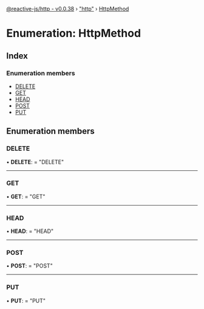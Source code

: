 [@reactive-js/http - v0.0.38](../README.md) › ["http"](../modules/_http_.md) › [HttpMethod](_http_.httpmethod.md)

# Enumeration: HttpMethod

## Index

### Enumeration members

* [DELETE](_http_.httpmethod.md#delete)
* [GET](_http_.httpmethod.md#get)
* [HEAD](_http_.httpmethod.md#head)
* [POST](_http_.httpmethod.md#post)
* [PUT](_http_.httpmethod.md#put)

## Enumeration members

###  DELETE

• **DELETE**: = "DELETE"

___

###  GET

• **GET**: = "GET"

___

###  HEAD

• **HEAD**: = "HEAD"

___

###  POST

• **POST**: = "POST"

___

###  PUT

• **PUT**: = "PUT"
